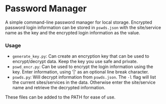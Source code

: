 # Password Manager
A simple command-line password manager for local storage. Encrypted password login information can be stored in `pswds.json` with the site/service name as the key and the encrypted login information as the value.

### Usage
* `generate_key.py`: Can create an encryption key that can be used to encrypt/decrypt data. Keep the key you use safe and private.
* `pswd_encr.py`: Can be used to encrypt the login information using the key. Enter information, using '|' as an optional line break character.
* `pswds.py`: Will decrypt information from `pswds.json`. The `-l` flag will list the current sites/services in the data. Otherwise enter the site/service name and retrieve the decrypted information.

These files can be added to the PATH for ease of use.
